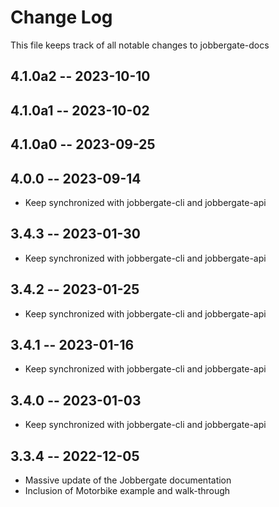 # Change Log

This file keeps track of all notable changes to jobbergate-docs


## 4.1.0a2 -- 2023-10-10

## 4.1.0a1 -- 2023-10-02


## 4.1.0a0 -- 2023-09-25


## 4.0.0 -- 2023-09-14
- Keep synchronized with jobbergate-cli and jobbergate-api


## 3.4.3 -- 2023-01-30
- Keep synchronized with jobbergate-cli and jobbergate-api


## 3.4.2 -- 2023-01-25
- Keep synchronized with jobbergate-cli and jobbergate-api


## 3.4.1 -- 2023-01-16
- Keep synchronized with jobbergate-cli and jobbergate-api


## 3.4.0 -- 2023-01-03
- Keep synchronized with jobbergate-cli and jobbergate-api

## 3.3.4 -- 2022-12-05
- Massive update of the Jobbergate documentation
- Inclusion of Motorbike example and walk-through
